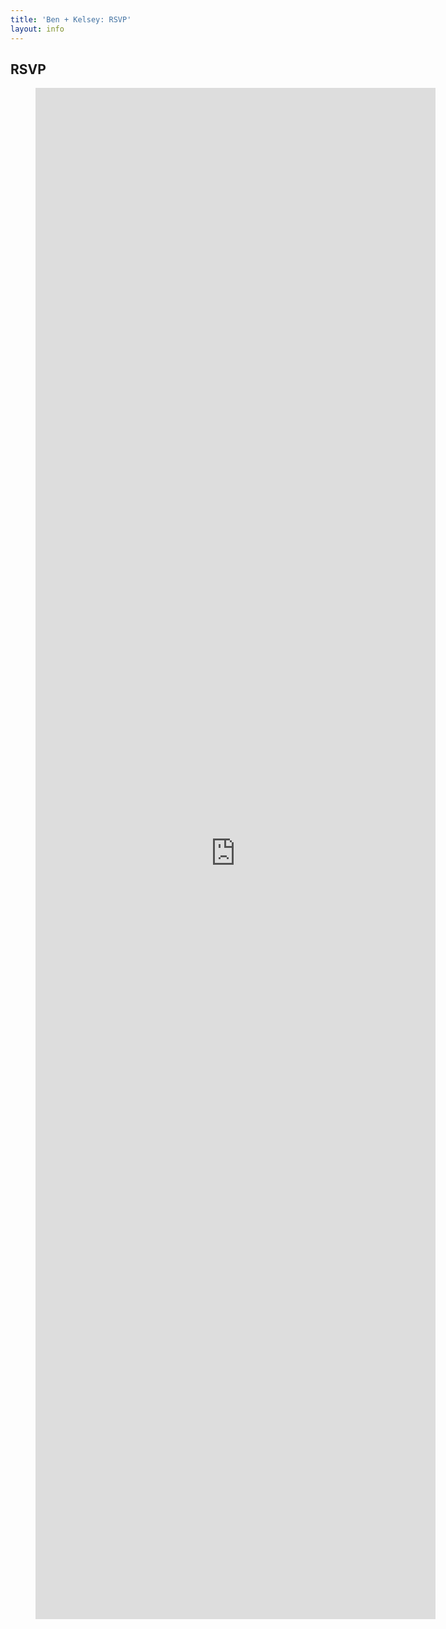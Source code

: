 ```yaml
---
title: 'Ben + Kelsey: RSVP'
layout: info
---
```


## RSVP
<figure>
    <iframe src="https://docs.google.com/forms/d/e/1FAIpQLSccbU1PF6JOdLTIA2IR8pJE0SAACu_zKsmckfc9iQfOKynwAw/viewform?embedded=true" width="640" height="2450" frameborder="0" marginheight="0" marginwidth="0">Loading...</iframe>
</figure>